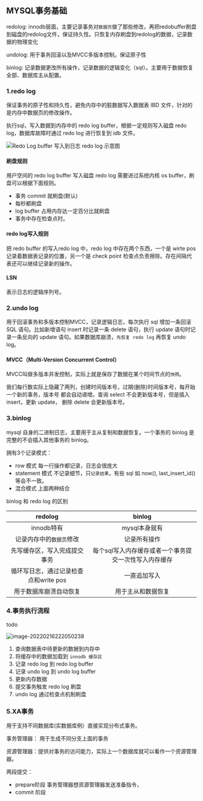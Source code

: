 ## MYSQL事务基础

redolog: innodb层面，主要记录事务对`数据页`做了那些修改，再把redobuffer刷盘到磁盘的redolog文件，保证持久性。只恢复内存刷盘到redolog的数据，记录数据的物理变化

undolog:  用于事务回滚以及MVCC多版本控制。保证原子性

binlog: 记录数据更改所有操作，记录数据的逻辑变化（sql）。主要用于数据恢复全部、数据库主从配置。

### 1.redo log

保证事务的原子性和持久性，避免内存中的脏数据写入数据表 IBD 文件，针对的是内存中数据页的修改操作。

执行sql，写入数据到内存中的 redo log buffer，根据一定规则写入磁盘 redo log，数据库故障时通过 redo log 进行恢复到 idb 文件。

![Redo Log buffer 写入到日志 redo log 示意图](https://blog-07.oss-cn-guangzhou.aliyuncs.com/picBak/image-20220210000236061.png)

#### 刷盘规则

用户空间的 redo log buffer 写入磁盘 redo log 需要进过系统内核 os buffer，刷盘可以根据下面规则。

- 事务 commit 就刷盘(默认)
- 每秒都刷盘
- log buffer 占用内存达一定百分比就刷盘
- 事务中存在检查点时。

#### redo log写入规则

把 redo buffer 的写入redo log 中，redo log 中存在两个东西，一个是 wirte pos 记录着数据表记录的位置，另一个是 check point 检查点负责擦除。存在间隔代表还可以继续记录新的操作。

#### LSN 

表示日志的逻辑序列号。



### 2.undo log

用于回滚事务和多版本控制MVCC，记录逻辑日志，每次执行 sql 增加一条回滚 SQL 语句。比如新增语句 insert 时记录一条 delete 语句，执行 update 语句时记录一条反向的 update 语句。如果数据库崩溃，`先恢复 redo log` 再恢复 undo log。

#### MVCC（Multi-Version Concurrent Control） 

MVCC叫做多版本并发控制，实际上就是保存了数据在某个时间节点的`快照`。

我们每⾏数实际上隐藏了两列，创建时间版本号，过期(删除)时间版本号，每开始⼀个新的事务，版本号
都会⾃动递增。查询 select 不会更新版本号，但是插入 insert，更新 update， 删除 delete 会更新版本号。



### 3.binlog

mysql 自身的二进制日志，主要用于主从复制和数据恢复。一个事务的 binlog 是完整的不会插入其他事务的 binlog。

拥有3个记录模式：

- row 模式
  每一行操作都记录，日志会很庞大
- statement 模式
  不记录细节，只`记录结果`，有些 sql 如 now(), last_insert_id() 等会不一致。
- 混合模式
  上面两种结合

binlog 和 redo log 的区别

|                redolog                |                        binlog                         |
| :-----------------------------------: | :---------------------------------------------------: |
|              innodb特有               |                     mysql本身就有                     |
|       记录内存中的`数据页`修改        |                     记录所有操作                      |
|     先写缓存区，写入完成提交事务      | 每个sql写入内存缓存或者一个事务提交一次性写入内存缓存 |
| 循环写日志，通过记录检查点和write pos |                     一直追加写入                      |
|        用于数据库崩溃自动恢复         |                  用于主从和数据恢复                   |



### 4.事务执行流程

todo

![image-20220216222050238](F:/hexo/vuepress/docs/.vuepress/picBak\image-20220216222050238.png)

1. 查询数据表中待更新的数据到内存中
2. 将缓存中的数据加载到 `innodb 缓存区`
3. 记录 redo log 到 redo log buffer
4. 记录 undo log 到 undo log buffer
5. 更新内存数据
6. 提交事务触发 redo log 刷盘
7. undo log 通过检查点机制刷盘

### 5.XA事务

用于支持不同数据库(实数据库例）直接实现分布式事务。

事务管理器： 用于生成不同分支上面的事务

资源管理器：提供对事务的访问能力，实际上一个数据库就可以看作一个资源管理器。



两段提交：

- prepare阶段
  事务管理器想资源管理器发送准备指令，
- commit 阶段
